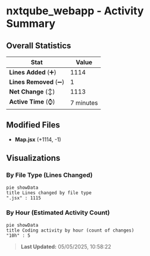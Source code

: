 # nxtqube_webapp - Activity Summary 

## Overall Statistics

| Stat                   | Value                                                             |
| ---------------------- | ----------------------------------------------------------------- |
| **Lines Added** (➕)   | 1114                                          |
| **Lines Removed** (➖) | 1                                        |
| **Net Change** (↕)    | 1113                |
| **Active Time** (⌚)   | 7 minutes |


## Modified Files
- **Map.jsx** (+1114, -1)

## Visualizations

### By File Type (Lines Changed)

```mermaid
pie showData
title Lines changed by file type
".jsx" : 1115
```

### By Hour (Estimated Activity Count)

```mermaid
pie showData
title Coding activity by hour (count of changes)
"10h" : 5
```


> **Last Updated:** 05/05/2025, 10:58:22